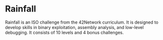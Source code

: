 # Rainfall
Rainfall is an ISO challenge from the 42Network curriculum. It is designed to develop skills in binary exploitation, assembly analysis, and low-level debugging. It consists of 10 levels and 4 bonus challenges.
